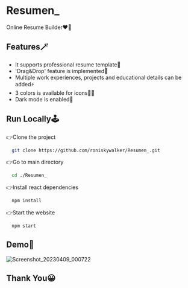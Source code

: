 
# Resumen_

Online Resume Builder❤‍🔥


## Features🪄

- It supports professional resume template💫
- 'Drag&Drop' feature is implemented💯 
- Multiple work experiences, projects and educational details can be added⚡
- 3 colors is available for icons👍🏻
- Dark mode is enabled🎨



## Run Locally🕹️

👉Clone the project

```bash
  git clone https://github.com/roniskywalker/Resumen_.git
```

👉Go to main directory

```bash
  cd ./Resumen_
```

👉Install react dependencies

```bash
  npm install
```

👉Start the website

```bash
  npm start
```


## Demo🔮

![Screenshot_20230409_000722](https://user-images.githubusercontent.com/97012708/230737580-b030d42c-c157-47bb-b314-9f864c77575f.png)


## Thank You😀

